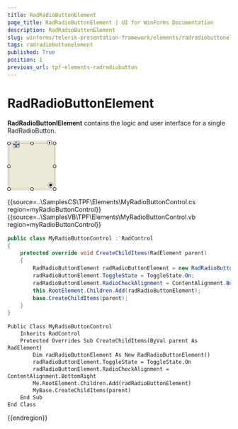 ```yaml
---
title: RadRadioButtonElement
page_title: RadRadioButtonElement | UI for WinForms Documentation
description: RadRadioButtonElement
slug: winforms/telerik-presentation-framework/elements/radradiobuttonelement
tags: radradiobuttonelement
published: True
position: 1
previous_url: tpf-elements-radradiobutton
---
```


# RadRadioButtonElement

__RadRadioButtonlElement__ contains the logic and user interface for a single RadRadioButton.

![tpf-elements-radradiobutton 001](images/tpf-elements-radradiobutton001.png)

{{source=..\SamplesCS\TPF\Elements\MyRadioButtonControl.cs region=myRadioButtonControl}} 
{{source=..\SamplesVB\TPF\Elements\MyRadioButtonControl.vb region=myRadioButtonControl}} 

````C#
public class MyRadioButtonControl : RadControl
{
    protected override void CreateChildItems(RadElement parent)
    {
        RadRadioButtonElement radRadioButtonElement = new RadRadioButtonElement();
        radRadioButtonElement.ToggleState = ToggleState.On;
        radRadioButtonElement.RadioCheckAlignment = ContentAlignment.BottomRight;
        this.RootElement.Children.Add(radRadioButtonElement);
        base.CreateChildItems(parent);
    }
}

````
````VB.NET
Public Class MyRadioButtonControl
    Inherits RadControl
    Protected Overrides Sub CreateChildItems(ByVal parent As RadElement)
        Dim radRadioButtonElement As New RadRadioButtonElement()
        radRadioButtonElement.ToggleState = ToggleState.On
        radRadioButtonElement.RadioCheckAlignment = ContentAlignment.BottomRight
        Me.RootElement.Children.Add(radRadioButtonElement)
        MyBase.CreateChildItems(parent)
    End Sub
End Class

````

{{endregion}}
